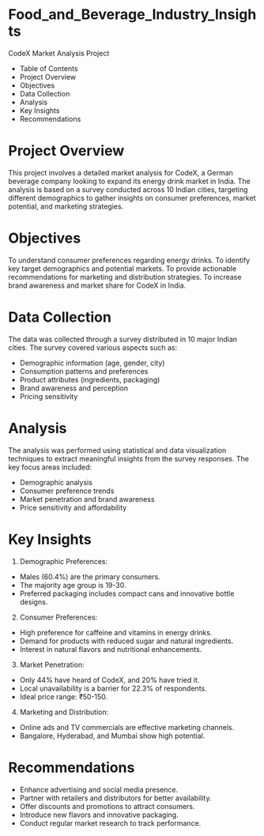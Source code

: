 # Food_and_Beverage_Industry_Insights

CodeX Market Analysis Project
- Table of Contents
- Project Overview
- Objectives
- Data Collection
- Analysis
- Key Insights
- Recommendations

# Project Overview
This project involves a detailed market analysis for CodeX, a German beverage company looking to expand its energy drink market in India. The analysis is based on a survey conducted across 10 Indian cities, targeting different demographics to gather insights on consumer preferences, market potential, and marketing strategies.

# Objectives
To understand consumer preferences regarding energy drinks.
To identify key target demographics and potential markets.
To provide actionable recommendations for marketing and distribution strategies.
To increase brand awareness and market share for CodeX in India.

# Data Collection
The data was collected through a survey distributed in 10 major Indian cities. The survey covered various aspects such as:

  - Demographic information (age, gender, city)
  - Consumption patterns and preferences
  - Product attributes (ingredients, packaging)
  - Brand awareness and perception
  - Pricing sensitivity

# Analysis
The analysis was performed using statistical and data visualization techniques to extract meaningful insights from the survey responses. 
The key focus areas included:
  - Demographic analysis
  - Consumer preference trends
  - Market penetration and brand awareness
  - Price sensitivity and affordability

# Key Insights
1. Demographic Preferences:
  - Males (60.4%) are the primary consumers.
  - The majority age group is 19-30.
  - Preferred packaging includes compact cans and innovative bottle designs.

2. Consumer Preferences:
  - High preference for caffeine and vitamins in energy drinks.
  - Demand for products with reduced sugar and natural ingredients.
  - Interest in natural flavors and nutritional enhancements.

3. Market Penetration:
  - Only 44% have heard of CodeX, and 20% have tried it.
  - Local unavailability is a barrier for 22.3% of respondents.
  - Ideal price range: ₹50-150.

4. Marketing and Distribution:
  - Online ads and TV commercials are effective marketing channels.
  - Bangalore, Hyderabad, and Mumbai show high potential.

# Recommendations
  - Enhance advertising and social media presence.
  - Partner with retailers and distributors for better availability.
  - Offer discounts and promotions to attract consumers.
  - Introduce new flavors and innovative packaging.
  - Conduct regular market research to track performance.
